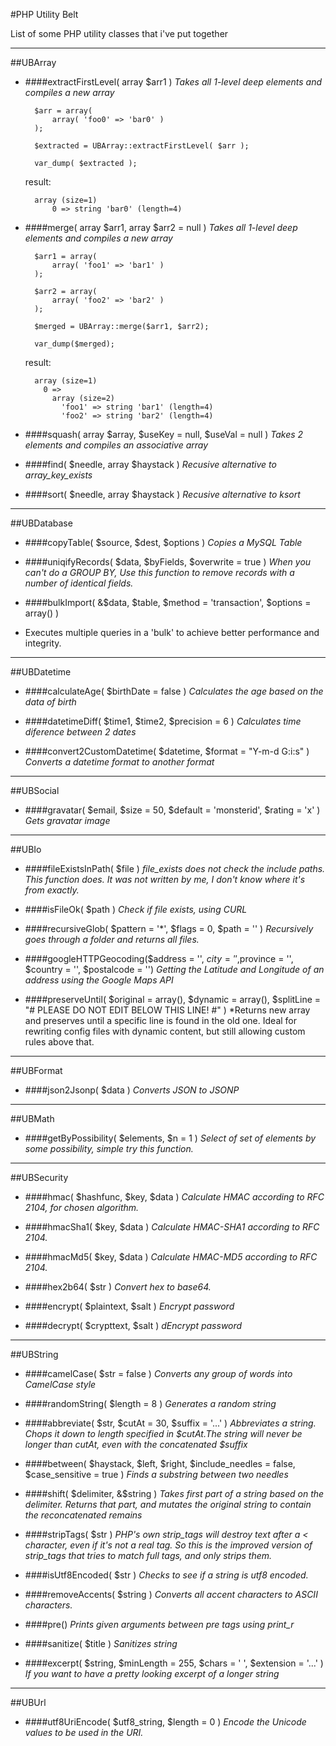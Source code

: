 #PHP Utility Belt


List of some PHP utility classes that i've put together

---

##UBArray

* ####extractFirstLevel( array $arr1 )
*Takes all 1-level deep elements and compiles a new array*

		$arr = array(
			array( 'foo0' => 'bar0' )
		);

		$extracted = UBArray::extractFirstLevel( $arr );

		var_dump( $extracted );

   result:

		array (size=1)
			0 => string 'bar0' (length=4)


* ####merge( array $arr1, array $arr2 = null )
*Takes all 1-level deep elements and compiles a new array*

		$arr1 = array(
			array( 'foo1' => 'bar1' )
		);

		$arr2 = array(
			array( 'foo2' => 'bar2' )
		);

		$merged = UBArray::merge($arr1, $arr2);

		var_dump($merged);
	
    result:

		array (size=1)
		  0 => 
    		array (size=2)
	    	  'foo1' => string 'bar1' (length=4)
	    	  'foo2' => string 'bar2' (length=4)


* ####squash( array $array, $useKey = null, $useVal = null )
*Takes 2 elements and compiles an associative array*

* ####find( $needle, array $haystack )
*Recusive alternative to array_key_exists*

* ####sort( $needle, array $haystack )
*Recusive alternative to ksort*

---

##UBDatabase

* ####copyTable( $source, $dest, $options )
*Copies a MySQL Table*

* ####uniqifyRecords( $data, $byFields, $overwrite = true )
*When you can't do a GROUP BY, Use this function to remove records with a number of identical fields.*

* ####bulkImport( &$data, $table, $method = 'transaction', $options = array() )
* Executes multiple queries in a 'bulk' to achieve better performance and integrity.

---

##UBDatetime

* ####calculateAge( $birthDate = false )
*Calculates the age based on the data of birth*

* ####datetimeDiff( $time1, $time2, $precision = 6 )
*Calculates time diference between 2 dates*

* ####convert2CustomDatetime( $datetime, $format = "Y-m-d G:i:s" )
*Converts a datetime format to another format*

---

##UBSocial

* ####gravatar( $email, $size = 50, $default = 'monsterid', $rating = 'x' )
*Gets gravatar image*

---

##UBIo

* ####fileExistsInPath( $file )
*file_exists does not check the include paths. This function does. It was not written by me, I don't know where it's from exactly.*

* ####isFileOk( $path )
*Check if file exists, using CURL*

* ####recursiveGlob( $pattern = '*', $flags = 0, $path = '' )
*Recursively goes through a folder and returns all files.*

* ####googleHTTPGeocoding($address = '', $city = '',$province = '', $country = '', $postalcode = '')
*Getting the Latitude and Longitude of an address using the Google Maps API*

* ####preserveUntil( $original = array(), $dynamic = array(), $splitLine = "# PLEASE DO NOT EDIT BELOW THIS LINE! #" )
*Returns new array and preserves until a specific line is found in the old one. Ideal for rewriting config files with dynamic content, but still allowing custom rules above that.

---

##UBFormat

* ####json2Jsonp( $data )
*Converts JSON to JSONP*

---

##UBMath

* ####getByPossibility( $elements, $n = 1 )
*Select of set of elements by some possibility, simple try this function.*

---

##UBSecurity

* ####hmac( $hashfunc, $key, $data )
*Calculate HMAC according to RFC 2104, for chosen algorithm.*

* ####hmacSha1( $key, $data )
*Calculate HMAC-SHA1 according to RFC 2104.*

* ####hmacMd5( $key, $data )
*Calculate HMAC-MD5 according to RFC 2104.*

* ####hex2b64( $str )
*Convert hex to base64.*

* ####encrypt( $plaintext, $salt )
*Encrypt password*

* ####decrypt( $crypttext, $salt )
*dEncrypt password*

---

##UBString

* ####camelCase( $str = false )
*Converts any group of words into CamelCase style*

* ####randomString( $length = 8 )
*Generates a random string*

* ####abbreviate( $str, $cutAt = 30, $suffix = '...' )
*Abbreviates a string. Chops it down to length specified in $cutAt.The string will never be longer than cutAt, even with the concatenated $suffix*

* ####between( $haystack, $left, $right, $include_needles = false, $case_sensitive = true )
*Finds a substring between two needles*

* ####shift( $delimiter, &$string )
*Takes first part of a string based on the delimiter. Returns that part, and mutates the original string to contain the reconcatenated remains*

* ####stripTags( $str )
*PHP's own strip_tags will destroy text after a < character, even if it's not a real tag. So this is the improved version of strip_tags that tries to match full tags, and only strips them.*

* ####isUtf8Encoded( $str )
*Checks to see if a string is utf8 encoded.*

* ####removeAccents( $string )
*Converts all accent characters to ASCII characters.*

* ####pre()
*Prints given arguments between pre tags using print_r*

* ####sanitize( $title )
*Sanitizes string*

* ####excerpt( $string, $minLength = 255, $chars = ' ', $extension = '...' )
*If you want to have a pretty looking excerpt of a longer string*

---

##UBUrl

* ####utf8UriEncode( $utf8_string, $length = 0 )
*Encode the Unicode values to be used in the URI.*